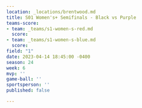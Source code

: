 ```yaml
---
location: _locations/brentwood.md
title: S01 Women's+ Semifinals - Black vs Purple
teams-score:
- team: _teams/s1-women-s-red.md
  score: 
- team: _teams/s1-women-s-blue.md
  score: 
field: "1"
date: 2023-04-14 18:45:00 -0400
season: 24
week: 6
mvp: ''
game-ball: ''
sportsperson: ''
published: false

---
```

